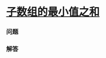 # [子数组的最小值之和](https://leetcode-cn.com/problems/sum-of-subarray-minimums)

### 问题



### 解答

```

```

